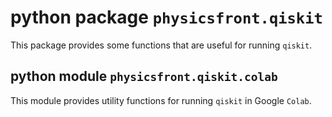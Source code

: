 # python package `physicsfront.qiskit`

This package provides some functions that are useful for running `qiskit`.

## python module `physicsfront.qiskit.colab`

This module provides utility functions for running `qiskit` in Google
`Colab`.
